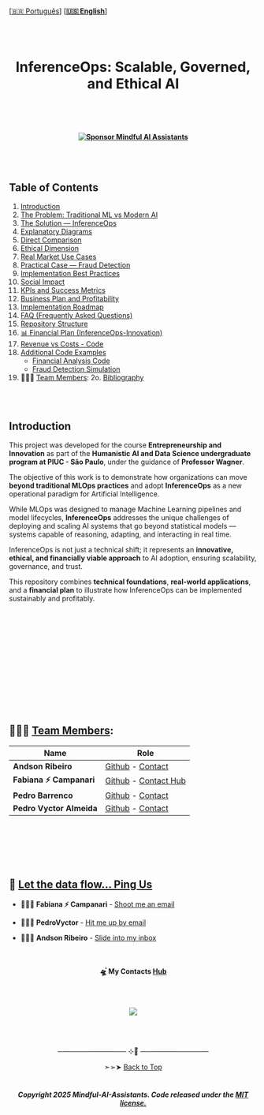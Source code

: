 
 <br>
 
 \[[🇧🇷 Português](README.pt_BR.md)\] \[**[🇺🇸 English](README.md)**\]

  <br><br>


 
 #  <p align="center">  InferenceOps: Scalable, Governed, and Ethical AI



 <br><br>


#### <p align="center"> [![Sponsor Mindful AI Assistants](https://img.shields.io/badge/Sponsor-Mindful%20AI%20%20Assistants-brightgreen?logo=GitHub)](https://github.com/sponsors/Mindful-AI-Assistants)

<br><br>


##  Table of Contents

1. [Introduction](#1-introduction)  
2. [The Problem: Traditional ML vs Modern AI](#2-the-problem-traditional-ml-vs-modern-ai)  
3. [The Solution — InferenceOps](#3-the-solution--inferenceops)  
4. [Explanatory Diagrams](#4-explanatory-diagrams)  
5. [Direct Comparison](#5-direct-comparison)  
6. [Ethical Dimension](#6-ethical-dimension)  
7. [Real Market Use Cases](#7-real-market-use-cases)  
8. [Practical Case — Fraud Detection](#8-practical-case--fraud-detection)  
9. [Implementation Best Practices](#9-implementation-best-practices)  
10. [Social Impact](#10-social-impact)  
11. [KPIs and Success Metrics](#11-kpis-and-success-metrics)  
12. [Business Plan and Profitability](#12-business-plan-and-profitability)  
13. [Implementation Roadmap](#13-implementation-roadmap)  
14. [FAQ (Frequently Asked Questions)](#14-faq-frequently-asked-questions)  
15. [Repository Structure](#15-repository-structure)  
16. [📊 Financial Plan (InferenceOps-Innovation)](#16-financial-plan-inferenceops-innovation)  
17. [Revenue vs Costs - Code]()
18. [Additional Code Examples]()
     - [Financial Analysis Code]() 
     - [Fraud Detection Simulation]()
19. 🧑🏼‍🚀 [Team Members]():
2o. [Bibliography]()




<br><br>


## Introduction

This project was developed for the course **Entrepreneurship and Innovation** as part of the **Humanistic AI and Data Science undergraduate program at PIUC - São Paulo**, under the guidance of **Professor Wagner**.  

The objective of this work is to demonstrate how organizations can move **beyond traditional MLOps practices** and adopt **InferenceOps** as a new operational paradigm for Artificial Intelligence.  

While MLOps was designed to manage Machine Learning pipelines and model lifecycles, **InferenceOps** addresses the unique challenges of deploying and scaling AI systems that go beyond statistical models — systems capable of reasoning, adapting, and interacting in real time.  

InferenceOps is not just a technical shift; it represents an **innovative, ethical, and financially viable approach** to AI adoption, ensuring scalability, governance, and trust.  

This repository combines **technical foundations**, **real-world applications**, and a **financial plan** to illustrate how InferenceOps can be implemented sustainably and profitably.



















































<br><br>
<br><br>
<br><br>
<br><br>
<br><br>
<br><br>

## 🧑🏼‍🚀 [Team Members]():

| Name                    | Role                                             |
|-------------------------|--------------------------------------------------|
| **Andson Ribeiro**       | [Github](https://github.com/andsonandreribeiro09) - [Contact]() |
| **Fabiana ⚡️ Campanari** | [Github](https://github.com/FabianaCampanari) - [Contact Hub](https://linktr.ee/fabianacampanari)   |
| **Pedro Barrenco** |   [Github]()  - [Contact]()  |
|  **Pedro Vyctor Almeida** |  [Github](https://github.com/ppvyctor) - [Contact]()    |


<br><br>

<br><br>

## 💌 [Let the data flow... Ping Us]()


- 👩🏻‍🚀 **Fabiana ⚡️ Campanari** - [Shoot me an email](mailto:fabicampanari@proton.me)
  
- 🧑🏼‍🚀 **PedroVyctor** - [Hit me up by email](mailto:pedro.vyctor00@gmail.com)

- 👨🏽‍🚀 **Andson Ribeiro** - [Slide into my inbox]()



<br> 


#### <p align="center">  🛸๋ My Contacts [Hub](https://linktr.ee/fabianacampanari)


<br>

### <p align="center"> <img src="https://github.com/user-attachments/assets/517fc573-7607-4c5d-82a7-38383cc0537d" />


<br><br>

<p align="center">  ────────────── ⊹🔭๋ ──────────────

<!--
<p align="center">  ────────────── 🛸๋*ੈ✩* 🔭*ੈ₊ ──────────────
-->

<br>

<p align="center"> ➣➢➤ <a href="#top">Back to Top </a>
  


#

##### <p align="center"> Copyright 2025 Mindful-AI-Assistants. Code released under the  [MIT license.](https://github.com/Mindful-AI-Assistants/planet-smart-city-laguna-iot-pucsp/blob/7ac78ed36a9256cbdc0941dbd44fd13b545bc2dd/LICENSE)



